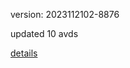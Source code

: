 version: 2023112102-8876

updated 10 avds

[details](https://github.com/0x74f917491bfa7ebfa379/ali_avd_db/blob/master/change_log/2023/11/21/02/8876.txt)